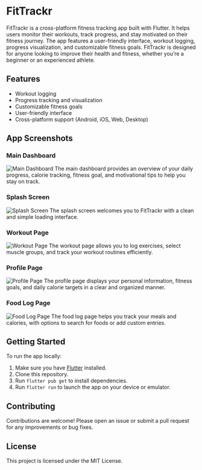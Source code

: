# FitTrackr

FitTrackr is a cross-platform fitness tracking app built with Flutter. It helps users monitor their workouts, track progress, and stay motivated on their fitness journey. The app features a user-friendly interface, workout logging, progress visualization, and customizable fitness goals. FitTrackr is designed for anyone looking to improve their health and fitness, whether you’re a beginner or an experienced athlete.


## Features
- Workout logging
- Progress tracking and visualization
- Customizable fitness goals
- User-friendly interface
- Cross-platform support (Android, iOS, Web, Desktop)

## App Screenshots

### Main Dashboard
![Main Dashboard](assets/dashboard.jpg)
The main dashboard provides an overview of your daily progress, calorie tracking, fitness goal, and motivational tips to help you stay on track.

### Splash Screen
![Splash Screen](assets/splash.jpg)
The splash screen welcomes you to FitTrackr with a clean and simple loading interface.

### Workout Page
![Workout Page](assets/workout.jpg)
The workout page allows you to log exercises, select muscle groups, and track your workout routines efficiently.

### Profile Page
![Profile Page](assets/profile.jpg)
The profile page displays your personal information, fitness goals, and daily calorie targets in a clear and organized manner.

### Food Log Page
![Food Log Page](assets/foodlog.jpg)
The food log page helps you track your meals and calories, with options to search for foods or add custom entries.

## Getting Started
To run the app locally:

1. Make sure you have [Flutter](https://flutter.dev/docs/get-started/install) installed.
2. Clone this repository.
3. Run `flutter pub get` to install dependencies.
4. Run `flutter run` to launch the app on your device or emulator.

## Contributing
Contributions are welcome! Please open an issue or submit a pull request for any improvements or bug fixes.

## License
This project is licensed under the MIT License.
